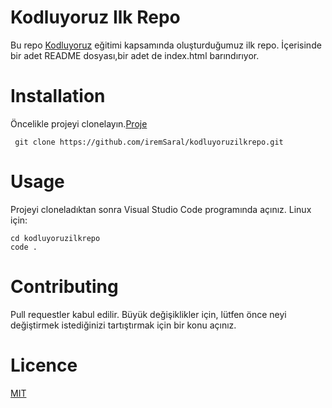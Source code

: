# Kodluyoruz Ilk Repo
Bu repo [Kodluyoruz](https://app.patika.dev/courses/git/git-kurulumu) eğitimi kapsamında oluşturduğumuz ilk repo. İçerisinde bir adet README dosyası,bir adet de index.html barındırıyor.
# Installation
Öncelikle projeyi clonelayın.[Proje](https://github.com/iremSaral/kodluyoruzilkrepo.git)

 ` 
git clone https://github.com/iremSaral/kodluyoruzilkrepo.git
 ` 
# Usage
Projeyi cloneladıktan sonra Visual Studio Code programında açınız.
Linux için:
 ``` 
cd kodluyoruzilkrepo
code .
 ``` 

# Contributing
Pull requestler kabul edilir. Büyük değişiklikler için, lütfen önce neyi değiştirmek istediğinizi tartıştırmak için bir konu açınız.

# Licence
[MIT](https://github.com/iremSaral/kodluyoruzilkrepo/blob/main/LICENSE)
